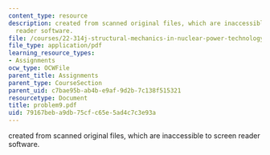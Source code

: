 ```yaml
---
content_type: resource
description: created from scanned original files, which are inaccessible to screen
  reader software.
file: /courses/22-314j-structural-mechanics-in-nuclear-power-technology-fall-2006/79167beba9db75cfc65e5ad4c7c3e93a_problem9.pdf
file_type: application/pdf
learning_resource_types:
- Assignments
ocw_type: OCWFile
parent_title: Assignments
parent_type: CourseSection
parent_uid: c7bae95b-ab4b-e9af-9d2b-7c138f515321
resourcetype: Document
title: problem9.pdf
uid: 79167beb-a9db-75cf-c65e-5ad4c7c3e93a
---
```

created from scanned original files, which are inaccessible to screen reader software.